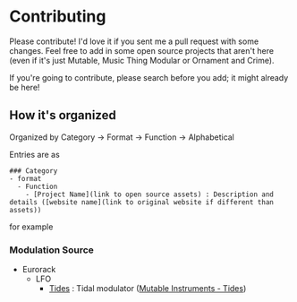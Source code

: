 # Contributing

Please contribute! I'd love it if you sent me a pull request with some changes. Feel free to add in some open source projects that aren't here (even if it's just Mutable, Music Thing Modular or Ornament and Crime).

If you're going to contribute, please search before you add; it might already be here!

## How it's organized

Organized by Category -> Format -> Function -> Alphabetical

Entries are as 
```
### Category
- format
  - Function
    - [Project Name](link to open source assets) : Description and details ([website name](link to original website if different than assets))
```

for example

### Modulation Source
- Eurorack
  - LFO
    - [Tides](https://github.com/pichenettes/eurorack/tree/master/tides) : Tidal modulator ([Mutable Instruments - Tides](https://mutable-instruments.net/modules/tides/))
